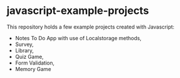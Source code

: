 # javascript-example-projects
This repository holds a few example projects created with Javascript:
- Notes To Do App with use of Localstorage methods, 
- Survey, 
- Library, 
- Quiz Game,
- Form Validation,
- Memory Game


